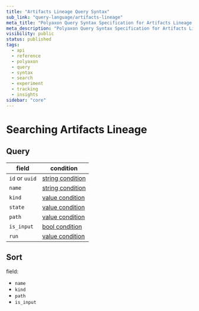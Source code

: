 ```yaml
---
title: "Artifacts Lineage Query Syntax"
sub_link: "query-language/artifacts-lineage"
meta_title: "Polyaxon Query Syntax Specification for Artifacts Lineage - Polyaxon References"
meta_description: "Polyaxon Query Syntax Specification for Artifacts Lineage."
visibility: public
status: published
tags:
  - api
  - reference
  - polyaxon
  - query
  - syntax
  - search
  - experiment
  - tracking
  - insights
sidebar: "core"
---
```


# Searching Artifacts Lineage

## Query

field                           | condition
--------------------------------|------------------
`id` or `uuid`                  | [string condition](/docs/core/query-language/#query-with-value-condition)
`name`                          | [string condition](/docs/core/query-language/#query-with-string-condition)
`kind`                          | [value condition](/docs/core/query-language/#query-with-value-condition)
`state`                         | [value condition](/docs/core/query-language/#query-with-value-condition)
`path`                          | [value condition](/docs/core/query-language/#query-with-value-condition)
`is_input`                      | [bool condition](/docs/core/query-language/#query-with-bool-condition)
`run`                           | [value condition](/docs/core/query-language/#query-with-value-condition)


## Sort

field:

 * `name`
 * `kind`
 * `path`
 * `is_input`

